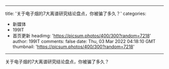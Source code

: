 
---
title: '关于电子烟的7大离谱研究结论盘点，你被骗了多久？'
categories: 
 - 新媒体
 - 199IT
 - 首页更新
headimg: 'https://picsum.photos/400/300?random=7218'
author: 199IT
comments: false
date: Thu, 03 Mar 2022 04:18:10 GMT
thumbnail: 'https://picsum.photos/400/300?random=7218'
---

<div>   
关于电子烟的7大离谱研究结论盘点，你被骗了多久？  
</div>
            